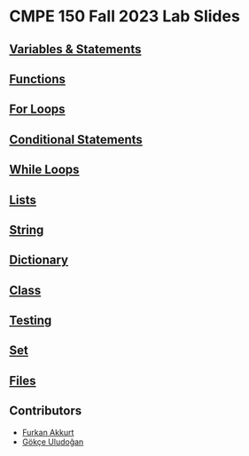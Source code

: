 # CMPE 150 Fall 2023 Lab Slides

## [Variables & Statements](intro-variables.html)

## [Functions](functions.html)

## [For Loops](loops.html)

## [Conditional Statements](conditionals.html)
  
## [While Loops](while.html)

## [Lists](list.html)

## [String](string.html)

## [Dictionary](dictionary.html)

## [Class](class.html)

## [Testing](testing.html)

## [Set](set.html)

## [Files](files.html)

## Contributors

* [Furkan Akkurt](https://furkanakkurt5827.space/)
* [Gökçe Uludoğan](https://gokceuludogan.github.io)

